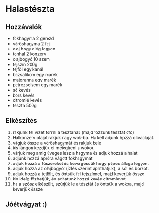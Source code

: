 # Halastészta

## Hozzávalók
 - fokhagyma	2 gerezd
 - vöröshagyma	2 fej
 - olaj		hogy elég legyen
 - tonhal		2 konzerv
 - olajbogyó	10 szem
 - tejszín		200g
 - tejföl		egy kanál
 - bazsalikom	egy marék
 - majoranna	egy marék
 - petrezselyem	egy marék
 - só 		kevés
 - bors		kevés
 - citromlé	kevés
 - tészta 		500g

## Elkészítés

 1. rakjunk fel vizet forrni a tésztának (majd főzzünk tésztát ofc)
 2. Halkonzerv olaját rakjuk nagy wok-ba. Ha kell adjunk hpzzá olivaolajat.
 3. vágjuk össze a vöröshagymát és rakjuk bele
 4. kis lángon kezdjük el melegíteni a wokot.
 5. várjuk meg amig üveges lesz a hagyma és adjuk hozzá a halat
 6. adjunk hozzá apróra vágott fokhagymát
 7. adjuk hozzá a fűszereket és kevergessük hogy pépes állaga legyen.
 8. adjuk hozzá az olajbogyót (ízlés szerint apríthatjuk), a sót és borsot.
 9. adjuk hozzá a tejfölt, és öntsük fel tejszínnel, majd keverjük össze
 10. kis ideíg főzhetjük, és adhatunk hozzá kevés citromlevet
 11. ha a szósz elkészült, szűrjük le a tésztát és öntsük a wokba, majd keverjük össze

## Jóétvágyat :)
